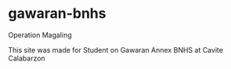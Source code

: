 # gawaran-bnhs
Operation Magaling

This site was made for Student on Gawaran Annex BNHS at Cavite Calabarzon
